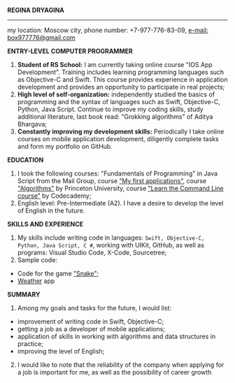 




**REGINA DRYAGINA**

***

my location: Moscow city, phone number: +7-977-776-83-09, [e-mail: box977776@gmail.com](mailto:box977776@gmail.com)

**ENTRY-LEVEL COMPUTER PROGRAMMER**  
1. **Student of RS School:** I am currently taking online course "IOS App Development". Training includes learning programming languages ​​such as Objective-C and Swift. This course provides experience in application development and provides an opportunity to participate in real projects;   
2. **High level of self-organization:** independently studied the basics of programming and the syntax of languages ​​such as Swift, Objective-C, Python, Java Script. Continue to improve my coding skills, study additional literature, last book read: "Grokking algorithms" of Aditya Bhargava;  
3. **Сonstantly improving my development skills:** Periodically I take online courses on mobile application development, diligently complete tasks and form my portfolio on GitHub.  

**EDUCATION**  
1.  I took the following courses: "Fundamentals of Programming" in Java Script from the Mail Group, course ["My first applications"](https://swiftbook.ru/content/35-index/), course ["Algorithms"](https://www.coursera.org/learn/algorithms-part1) by Princeton University, course ["Learn the Command Line course"](https://www.codecademy.com/learn/learn-the-command-line) by Codecademy;  
2.  English level: Pre-Intermediate (A2). I have a desire to develop the level of English in the future.  

**SKILLS AND EXPERIENCE**  
1. My skills include writing code in languages: `Swift, Objective-C, Python, Java Script, C #`, working with UIKit, GitHub, as well as programs: Visual Studio Code, X-Code, Sourcetree;  
2. Sample code:  
- Code for the game ["Snake"](https://github.com/rgn-coder/snake);  
- [Weather](https://github.com/rgn-coder/Weather) app

**SUMMARY**  
1. Among my goals and tasks for the future, I would list:
 - improvement of writing code in Swift, Objective-C;
- getting a job as a developer of mobile applications;
- application of skills in working with algorithms and data structures in practice;
- improving the level of English;
2. I would like to note that the reliability of the company when applying for a job is important for me, as well as the possibility of career growth
 
